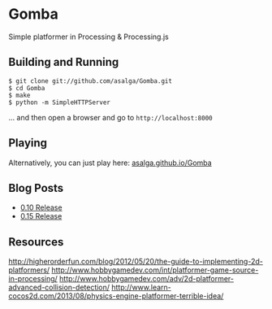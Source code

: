 Gomba
=====

Simple platformer in Processing & Processing.js

Building and Running
--------------------
```shell
$ git clone git://github.com/asalga/Gomba.git
$ cd Gomba
$ make
$ python -m SimpleHTTPServer
```

... and then open a browser and go to `http://localhost:8000`

Playing
-------
Alternatively, you can just play here: [asalga.github.io/Gomba](http://asalga.github.io/Gomba/)

Blog Posts
----------

* [0.10 Release](http://asalga.wordpress.com/2014/09/20/gomba-0-1/)
* [0.15 Release](http://asalga.wordpress.com/2014/10/25/gomba-0-15/)

Resources
---------
http://higherorderfun.com/blog/2012/05/20/the-guide-to-implementing-2d-platformers/
http://www.hobbygamedev.com/int/platformer-game-source-in-processing/
http://www.hobbygamedev.com/adv/2d-platformer-advanced-collision-detection/
http://www.learn-cocos2d.com/2013/08/physics-engine-platformer-terrible-idea/
